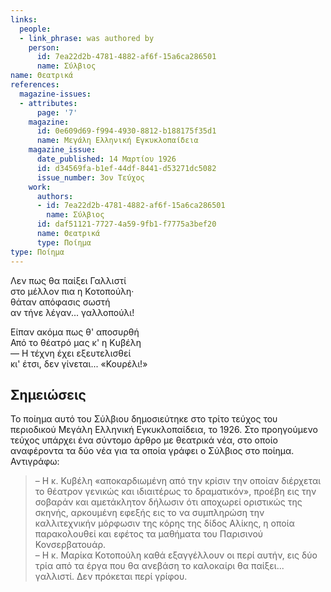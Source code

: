 ```yaml
---
links:
  people:
  - link_phrase: was authored by
    person:
      id: 7ea22d2b-4781-4882-af6f-15a6ca286501
      name: Σύλβιος
name: Θεατρικά
references:
  magazine-issues:
  - attributes:
      page: '7'
    magazine:
      id: 0e609d69-f994-4930-8812-b188175f35d1
      name: Μεγάλη Ελληνική Εγκυκλοπαίδεια
    magazine_issue:
      date_published: 14 Μαρτίου 1926
      id: d34569fa-b1ef-44df-8441-d53271dc5082
      issue_number: 3ον Τεύχος
    work:
      authors:
      - id: 7ea22d2b-4781-4882-af6f-15a6ca286501
        name: Σύλβιος
      id: daf51121-7727-4a59-9fb1-f7775a3bef20
      name: Θεατρικά
      type: Ποίημα
type: Ποίημα
---
```


<p>Λεν πως θα παίξει Γαλλιστί<br>
στο μέλλον πια η Κοτοπούλη·<br>
θάταν απόφασις σωστή<br>
αν τήνε λέγαν... γαλλοπούλι!</p>

<p>Είπαν ακόμα πως θ' αποσυρθή<br>
Από το θέατρό μας κ' η Κυβέλη<br>
&mdash; Η τέχνη έχει εξευτελισθεί<br>
κι' έτσι, δεν γίνεται... «Κουρέλι!»</p>


<h2>Σημειώσεις</h2>

<p>Το ποίημα αυτό του Σύλβιου δημοσιεύτηκε στο τρίτο τεύχος του περιοδικού Μεγάλη Ελληνική Εγκυκλοπαίδεια, το 1926. Στο
προηγούμενο τεύχος υπάρχει ένα σύντομο άρθρο με θεατρικά νέα, στο οποίο αναφέροντα τα δύο νέα για τα οποία γράφει ο
Σύλβιος στο ποίημα. Αντιγράφω:</p>

<blockquote>
  <p>&ndash; Η κ. Κυβέλη «αποκαρδιωμένη από την κρίσιν την οποίαν διέρχεται το θέατρον γενικώς και ιδιαιτέρως το
  δραματικόν», προέβη εις την σοβαράν και αμετάκλητον δήλωσιν ότι αποχωρεί οριστικώς της σκηνής, αρκουμένη εφεξής εις το
  να συμπληρώση την καλλιτεχνικήν μόρφωσιν της κόρης της δίδος Αλίκης, η οποία παρακολουθεί και εφέτος τα μαθήματα του
  Παρισινού Κονσερβατουάρ.<br>
  &ndash; Η κ. Μαρίκα Κοτοπούλη καθά εξαγγέλλουν οι περί αυτήν, εις δύο τρία από τα έργα που θα ανεβάση το καλοκαίρι θα
  παίξει... γαλλιστί. Δεν πρόκεται περί γρίφου.</p>
</blockquote>


